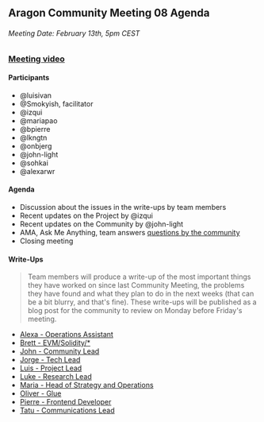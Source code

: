 ## Aragon Community Meeting 08 Agenda

###### Meeting Date: February 13th, 5pm CEST
### [Meeting video](https://youtu.be/iTh9QMgg0ZQ)

#### Participants
- @luisivan
- @Smokyish, facilitator
- @izqui
- @mariapao
- @bpierre
- @lkngtn
- @onbjerg
- @john-light
- @sohkai
- @alexarwr

#### Agenda
- Discussion about the issues in the write-ups by team members
- Recent updates on the Project by @izqui
- Recent updates on the Community by @john-light
- AMA, Ask Me Anything, team answers [questions by the community](https://www.reddit.com/r/aragonproject/comments/7vffvc/aragon_community_meeting_08_ama_thread/)
- Closing meeting

#### Write-Ups
> Team members will produce a write-up of the most important things they have worked on since last Community Meeting, the problems they have found and what they plan to do in the next weeks (that can be a bit blurry, and that's fine). These write-ups will be published as a blog post for the community to review on Monday before Friday's meeting.

- [Alexa - Operations Assistant](../community/write-ups/cm08/alexa.md)
- [Brett - EVM/Solidity/\*](../community/write-ups/cm08/brett.md)
- [John - Community Lead](../community/write-ups/cm08/john.md)
- [Jorge - Tech Lead](../community/write-ups/cm08/jorge.md)
- [Luis - Project Lead](../community/write-ups/cm08/luis.md)
- [Luke - Research Lead](../community/write-ups/cm08/luke.md)
- [Maria - Head of Strategy and Operations](../community/write-ups/cm08/maria.md)
- [Oliver - Glue](../community/write-ups/cm08/oliver.md)
- [Pierre - Frontend Developer](../community/write-ups/cm08/pierre.md)
- [Tatu - Communications Lead](../community/write-ups/cm08/tatu.md)
